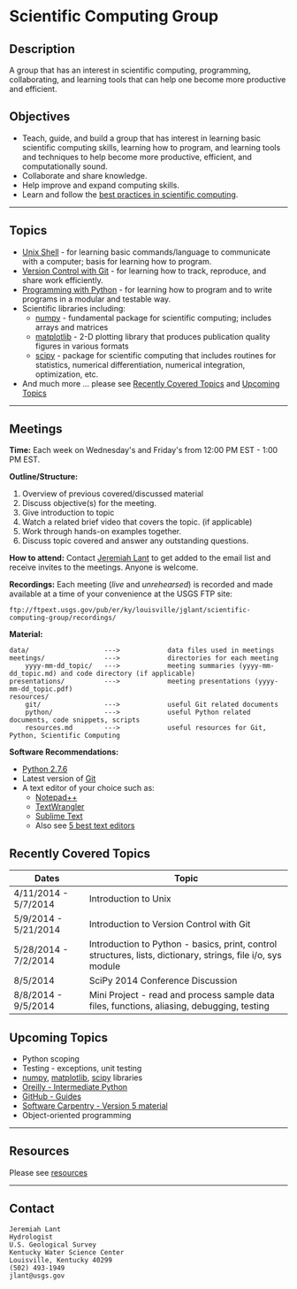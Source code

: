 Scientific Computing Group
==========================

Description
-----------

A group that has an interest in scientific computing, programming, collaborating, and
learning tools that can help one become more productive and efficient. 

Objectives
----------

* Teach, guide, and build a group that has interest in learning basic scientific computing
skills, learning how to program, and learning tools and techniques to help become more 
productive, efficient, and computationally sound.  
* Collaborate and share knowledge.  
* Help improve and expand computing skills.
* Learn and follow the [best practices in scientific computing].

*****
Topics
------

* [Unix Shell] - for learning basic commands/language to communicate with a computer; basis for learning how to program. 
* [Version Control with Git] - for learning how to track, reproduce, and share work efficiently.
* [Programming with Python] - for learning how to program and to write programs in a modular and testable way.
* Scientific libraries including: 
    * [numpy] - fundamental package for scientific computing; includes arrays and matrices 
    * [matplotlib] - 2-D plotting library that produces publication quality figures in various formats
	* [scipy] - package for scientific computing that includes routines for statistics, numerical differentiation, numerical 
	integration, optimization, etc. 
* And much more ... please see [Recently Covered Topics](#recently-covered-topics) and [Upcoming Topics](#upcoming-topics)

*****
Meetings
--------

**Time:**  Each week on Wednesday's and Friday's from 12:00 PM EST - 1:00 PM EST. 

**Outline/Structure:** 

1. Overview of previous covered/discussed material
2. Discuss objective(s) for the meeting.
3. Give introduction to topic
4. Watch a related brief video that covers the topic. (if applicable)
5. Work through hands-on examples together.
6. Discuss topic covered and answer any outstanding questions.

**How to attend:** Contact [Jeremiah Lant](#contact) to get added to the email list and receive invites to the meetings.  Anyone is welcome.

**Recordings:** Each meeting (*live* and *unrehearsed*) is recorded and made available at a time of your convenience at the USGS FTP site: 

    ftp://ftpext.usgs.gov/pub/er/ky/louisville/jglant/scientific-computing-group/recordings/


**Material:** 

    data/                   --->            data files used in meetings
    meetings/               --->            directories for each meeting  
        yyyy-mm-dd_topic/   --->            meeting summaries (yyyy-mm-dd_topic.md) and code directory (if applicable)
    presentations/          --->            meeting presentations (yyyy-mm-dd_topic.pdf)
    resources/               
        git/                --->            useful Git related documents
        python/             --->            useful Python related documents, code snippets, scripts
        resources.md        --->            useful resources for Git, Python, Scientific Computing
     

**Software Recommendations:**

* [Python 2.7.6]
* Latest version of [Git]
* A text editor of your choice such as:
	* [Notepad++]
	* [TextWrangler]
	* [Sublime Text]
	* Also see [5 best text editors]

Recently Covered Topics
-----------------------

Dates | Topic
----- | -----
4/11/2014 - 5/7/2014 | Introduction to Unix
5/9/2014 - 5/21/2014 | Introduction to Version Control with Git
5/28/2014 - 7/2/2014 | Introduction to Python - basics, print, control structures, lists, dictionary, strings, file i/o, sys module
8/5/2014 | SciPy 2014 Conference Discussion
8/8/2014 - 9/5/2014 | Mini Project - read and process sample data files, functions, aliasing, debugging, testing

Upcoming Topics
-----------------

* Python scoping
* Testing - exceptions, unit testing 
* [numpy], [matplotlib], [scipy] libraries
* [Oreilly - Intermediate Python]
* [GitHub - Guides] 
* [Software Carpentry - Version 5 material]
* Object-oriented programming

*****
Resources
---------

Please see [resources](resources/resources.md)

*****
Contact
-------

	Jeremiah Lant
	Hydrologist
	U.S. Geological Survey
	Kentucky Water Science Center
	Louisville, Kentucky 40299
	(502) 493-1949
	jlant@usgs.gov

[best practices in scientific computing]:http://www.plosbiology.org/article/info%3Adoi%2F10.1371%2Fjournal.pbio.1001745
[Unix Shell]:http://en.wikipedia.org/wiki/Unix
[Version Control with Git]:http://git-scm.com/book/en/Getting-Started-About-Version-Control
[Programming with Python]:https://www.python.org/
[numpy]:http://www.numpy.org/
[matplotlib]:http://matplotlib.org/
[scipy]:http://www.scipy.org/scipylib/index.html
[Python 2.7.6]:https://www.python.org/download/releases/2.7.6/
[Git]:http://git-scm.com/downloads
[Notepad++]:http://notepad-plus-plus.org/
[TextWrangler]:http://www.barebones.com/products/textwrangler/download.html
[Sublime Text]:www.sublimetext.com/
[5 best text editors]:http://lifehacker.com/five-best-text-editors-1564907215
[Oreilly - Intermediate Python]:http://shop.oreilly.com/product/110000529.do
[Software Carpentry - Version 5 material]:http://software-carpentry.org/lessons.html
[GitHub - Guides]:https://guides.github.com/